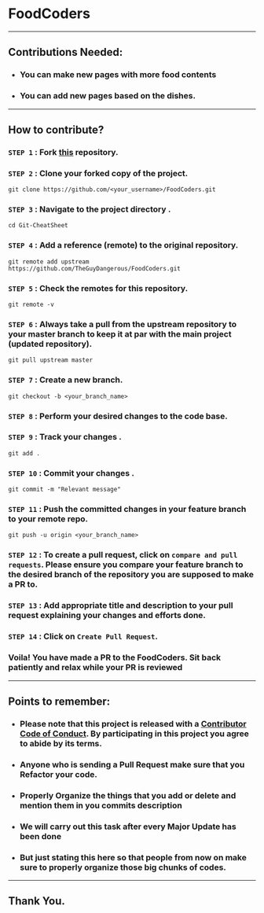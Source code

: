 # FoodCoders
---

## Contributions Needed: 

+ ### You can make new pages with more food contents
+ ### You can add new pages based on the dishes.

---

## How to contribute?

### `STEP 1` :  Fork [this](https://github.com/TheGuyDangerous/FoodCoders.git) repository.

### `STEP 2` :  Clone your forked copy of the project.

```
git clone https://github.com/<your_username>/FoodCoders.git
```

### `STEP 3` : Navigate to the project directory .

```
cd Git-CheatSheet
```

### `STEP 4` : Add a reference (remote) to the original repository.

```
git remote add upstream https://github.com/TheGuyDangerous/FoodCoders.git
```

### `STEP 5` : Check the remotes for this repository.
```
git remote -v
```

### `STEP 6` : Always take a pull from the upstream repository to your master branch to keep it at par with the main project (updated repository).

```
git pull upstream master
```

### `STEP 7` : Create a new branch.

```
git checkout -b <your_branch_name>
```

### `STEP 8` : Perform your desired changes to the code base.


### `STEP 9` : Track your changes .

```
git add . 
```

### `STEP 10` : Commit your changes .

```
git commit -m "Relevant message"
```

### `STEP 11` : Push the committed changes in your feature branch to your remote repo.
```
git push -u origin <your_branch_name>
```

### `STEP 12` : To create a pull request, click on `compare and pull requests`. Please ensure you compare your feature branch to the desired branch of the repository you are supposed to make a PR to.


### `STEP 13` : Add appropriate title and description to your pull request explaining your changes and efforts done.


### `STEP 14` : Click on `Create Pull Request`.


### Voila! You have made a PR to the FoodCoders. Sit back patiently and relax while your PR is reviewed

---

## Points to remember: 

+ ### Please note that this project is released with a [Contributor Code of Conduct](CODE_OF_CONDUCT.md). By participating in this project you agree to abide by its terms.
+ ### Anyone who is sending a Pull Request make sure that you Refactor your code. 
+ ### Properly Organize the things that you add or delete and mention them in you commits description
+ ### We will carry out this task after every Major Update has been done 
+ ### But just stating this here so that people from now on make sure to properly organize those big chunks of codes.

---

## Thank You.